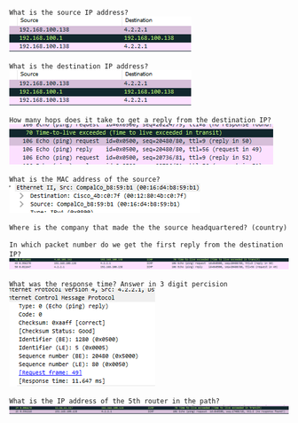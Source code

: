 `What is the source IP address?`
![image](uploads/8fdbf762e7f83182b9cb5047cf410f85/image.png)

`What is the destination IP address?`
![image](uploads/349d9f67bc398fcdfcd149987aea558b/image.png)

`How many hops does it take to get a reply from the destination IP?`
![image](uploads/c2c80a243b00a50bcf92bf965bf5834b/image.png)

`What is the MAC address of the source?`
![image](uploads/cfcdd1948d6d558414acf4eaa38b4b9b/image.png)

`Where is the company that made the the source headquartered? (country)`


`In which packet number do we get the first reply from the destination IP?`
![image](uploads/cedccfd4faea2c84bbe58e5654cfc28a/image.png)

`What was the response time? Answer in 3 digit percision`
![image](uploads/8c4ff58e7e19c8b9de75826044c64726/image.png)

`What is the IP address of the 5th router in the path?`
![image](uploads/25a193b8e6ffdc96a25ad2621c32f309/image.png)